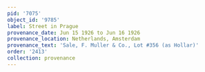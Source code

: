 ```yaml
---
pid: '7075'
object_id: '9785'
label: Street in Prague
provenance_date: Jun 15 1926 to Jun 16 1926
provenance_location: Netherlands, Amsterdam
provenance_text: 'Sale, F. Muller & Co., Lot #356 (as Hollar)'
order: '2413'
collection: provenance
---
```

